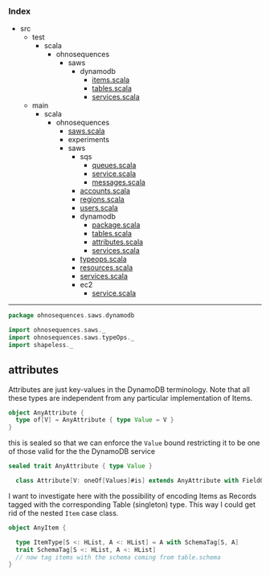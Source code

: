 ### Index

+ src
  + test
    + scala
      + ohnosequences
        + saws
          + dynamodb
            + [items.scala](../../../../../test/scala/ohnosequences/saws/dynamodb/items.md)
            + [tables.scala](../../../../../test/scala/ohnosequences/saws/dynamodb/tables.md)
            + [services.scala](../../../../../test/scala/ohnosequences/saws/dynamodb/services.md)
  + main
    + scala
      + ohnosequences
        + [saws.scala](../../saws.md)
        + experiments
        + saws
          + sqs
            + [queues.scala](../sqs/queues.md)
            + [service.scala](../sqs/service.md)
            + [messages.scala](../sqs/messages.md)
          + [accounts.scala](../accounts.md)
          + [regions.scala](../regions.md)
          + [users.scala](../users.md)
          + dynamodb
            + [package.scala](package.md)
            + [tables.scala](tables.md)
            + [attributes.scala](attributes.md)
            + [services.scala](services.md)
          + [typeops.scala](../typeops.md)
          + [resources.scala](../resources.md)
          + [services.scala](../services.md)
          + ec2
            + [service.scala](../ec2/service.md)

------


```scala
package ohnosequences.saws.dynamodb

import ohnosequences.saws._
import ohnosequences.saws.typeOps._
import shapeless._
```

  ## attributes

  Attributes are just key-values in the DynamoDB terminology. Note that all these types are independent from any particular implementation of Items.


```scala
object AnyAttribute {
  type of[V] = AnyAttribute { type Value = V }
}
```

this is sealed so that we can enforce the `Value` bound restricting it to be one of those valid for the the DynamoDB service

```scala
sealed trait AnyAttribute { type Value }

  class Attribute[V: oneOf[Values]#is] extends AnyAttribute with FieldOf[V] { type Value = V }
```

  I want to investigate here with the possibility of encoding Items as Records tagged with the corresponding Table (singleton) type.
  This way I could get rid of the nested `Item` case class.


```scala
object AnyItem {

  type ItemType[S <: HList, A <: HList] = A with SchemaTag[S, A]
  trait SchemaTag[S <: HList, A <: HList]
  // now tag items with the schema coming from table.schema
}
```


